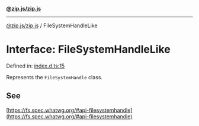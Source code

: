 [**@zip.js/zip.js**](../README.md)

***

[@zip.js/zip.js](../globals.md) / FileSystemHandleLike

# Interface: FileSystemHandleLike

Defined in: [index.d.ts:15](https://github.com/gildas-lormeau/zip.js/blob/be8a40fccb32dc320b3cf56a5faf9a609e60a6cb/index.d.ts#L15)

Represents the `FileSystemHandle` class.

## See

[https://fs.spec.whatwg.org/#api-filesystemhandle](https://fs.spec.whatwg.org/#api-filesystemhandle)
